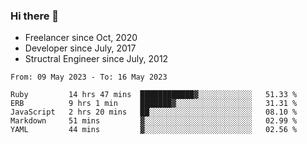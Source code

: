 ### Hi there 👋

- Freelancer since Oct, 2020
- Developer since July, 2017
- Structral Engineer since July, 2012

<!--START_SECTION:waka-->

```text
From: 09 May 2023 - To: 16 May 2023

Ruby         14 hrs 47 mins  ████████████▓░░░░░░░░░░░░   51.33 %
ERB          9 hrs 1 min     ███████▓░░░░░░░░░░░░░░░░░   31.31 %
JavaScript   2 hrs 20 mins   ██░░░░░░░░░░░░░░░░░░░░░░░   08.10 %
Markdown     51 mins         ▓░░░░░░░░░░░░░░░░░░░░░░░░   02.99 %
YAML         44 mins         ▓░░░░░░░░░░░░░░░░░░░░░░░░   02.56 %
```

<!--END_SECTION:waka-->
